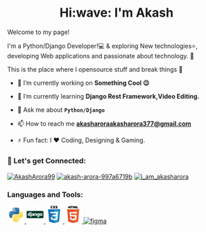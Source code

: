 <h1 align="center" dir="auto">Hi:wave: I'm Akash</h1>

<p>Welcome to my page!</p>
<p dir="auto">I'm a Python/Django Developer!💻 & exploring New technologies⭐, developing Web applications and passionate about technology. 🚀</p>
<p dir="auto">This is the place where I opensource stuff and break things <g-emoji class="g-emoji" alias="rofl" fallback-src="https://github.githubassets.com/images/icons/emoji/unicode/1f923.png">🤣</g-emoji></p>

- 🔭 I’m currently working on **Something Cool 😉**

- 🌱 I’m currently learning **Django Rest Framework,Video Editing.**

- 💬 Ask me about <code>**Python/Django**</code>

- 📫 How to reach me **akasharoraakasharora377@gmail.com**

- ⚡ Fun fact: I ❤️ Coding, Designing & Gaming.


<h3 align="left">🔗 Let's get Connected:</h3>

<p align="left" dir="auto">

<a href="https://twitter.com/AkashArora99" rel="nofollow"><img align="center" src="https://raw.githubusercontent.com/rahuldkjain/github-profile-readme-generator/master/src/images/icons/Social/twitter.svg" alt="AkashArora99" height="30" width="40" style="max-width: 100%;"></a>
<a href="https://linkedin.com/in/akash-arora-997a6719b" rel="nofollow"><img align="center" src="https://raw.githubusercontent.com/rahuldkjain/github-profile-readme-generator/master/src/images/icons/Social/linked-in-alt.svg" alt="akash-arora-997a6719b" height="30" width="40" style="max-width: 100%;"></a>
<a href="https://www.instagram.com/i_am_akasharora/" rel="nofollow"><img align="center" src="https://raw.githubusercontent.com/rahuldkjain/github-profile-readme-generator/master/src/images/icons/Social/instagram.svg" alt="i_am_akasharora" height="30" width="40" style="max-width: 100%;"></a>
</p>


<h3 align="left">Languages and Tools:</h3>
<p align="left">
  
<a href="https://www.python.org" target="_blank" rel="noreferrer"> <img src="https://raw.githubusercontent.com/devicons/devicon/master/icons/python/python-original.svg" alt="python" width="40" height="40"/> </a> <a href="https://www.djangoproject.com/" target="_blank" rel="noreferrer"> <img src="https://raw.githubusercontent.com/devicons/devicon/master/icons/django/django-original.svg" alt="django" width="40" height="40"/> </a> <a href="https://www.w3schools.com/css/" target="_blank" rel="noreferrer"> <img src="https://raw.githubusercontent.com/devicons/devicon/master/icons/css3/css3-original-wordmark.svg" alt="css3" width="40" height="40"/> </a> <a href="https://www.w3.org/html/" target="_blank" rel="noreferrer"> <img src="https://raw.githubusercontent.com/devicons/devicon/master/icons/html5/html5-original-wordmark.svg" alt="html5" width="40" height="40"/> </a> <a href="https://www.figma.com/" target="_blank" rel="noreferrer"> <img src="https://www.vectorlogo.zone/logos/figma/figma-icon.svg" alt="figma" width="40" height="40"/> </a></p>



<!--
**AkashArora11/AkashArora11** is a ✨ _special_ ✨ repository because its `README.md` (this file) appears on your GitHub profile.

Here are some ideas to get you started:

- 🔭 I’m currently working on ...
- 🌱 I’m currently learning ...
- 👯 I’m looking to collaborate on ...
- 🤔 I’m looking for help with ...
- 💬 Ask me about ...
- 📫 How to reach me: ...
- 😄 Pronouns: ...
- ⚡ Fun fact: ...
-->

